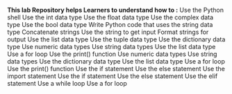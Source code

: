 **This lab Repository helps Learners to understand how to :**
Use the Python shell
Use the int data type
Use the float data type
Use the complex data type
Use the bool data type
Write Python code that uses the string data type
Concatenate strings
Use the string to get input
Format strings for output
Use the list data type
Use the tuple data type
Use the dictionary data type
Use numeric data types
Use string data types
Use the list data type
Use a for loop
Use the print() function
Use numeric data types
Use string data types
Use the dictionary data type
Use the list data type
Use a for loop
Use the print() function
Use the if statement
Use the else statement
Use the import statement
Use the if statement
Use the else statement
Use the elif statement
Use a while loop
Use a for loop
